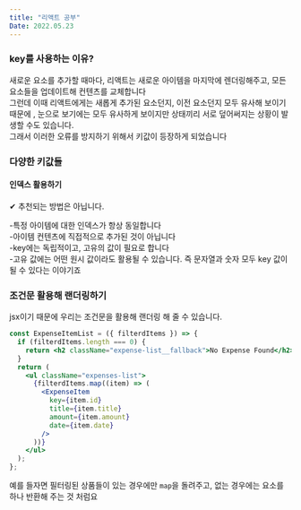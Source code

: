 ```yaml
---
title: "리액트 공부"
Date: 2022.05.23
---
```


### key를 사용하는 이유?

새로운 요소를 추가할 때마다, 리액트는 새로운 아이템을 마지막에 렌더링해주고, 모든 요소들을 업데이트해 컨텐츠를 교체합니다  
그런데 이때 리액트에게는 새롭게 추가된 요소던지, 이전 요소던지 모두 유사해 보이기 때문에 , 눈으로 보기에는 모두 유사하게 보이지만 상태끼리 서로 덮어써지는 상황이 발생할 수도 있습니다.  
그래서 이러한 오류를 방지하기 위해서 키값이 등장하게 되었습니다

### 다양한 키값들

#### 인덱스 활용하기

✔ 추천되는 방법은 아닙니다.

-특정 아이템에 대한 인덱스가 항상 동일합니다  
-아이템 컨텐츠에 직접적으로 추가된 것이 아닙니다  
-key에는 독립적이고, 고유의 값이 필요로 합니다  
-고유 값에는 어떤 원시 값이라도 활용될 수 있습니다. 즉 문자열과 숫자 모두 key 값이 될 수 있다는 이야기죠

### 조건문 활용해 랜더링하기

jsx이기 때문에 우리는 조건문을 활용해 랜더링 해 줄 수 있습니다.

```jsx
const ExpenseItemList = ({ filterdItems }) => {
  if (filterdItems.length === 0) {
    return <h2 className="expense-list__fallback">No Expense Found</h2>;
  }
  return (
    <ul className="expenses-list">
      {filterdItems.map((item) => (
        <ExpenseItem
          key={item.id}
          title={item.title}
          amount={item.amount}
          date={item.date}
        />
      ))}
    </ul>
  );
};
```

예를 들자면 필터링된 상품들이 있는 경우에만 `map`을 돌려주고, 없는 경우에는 요소를 하나 반환해 주는 것 처럼요
